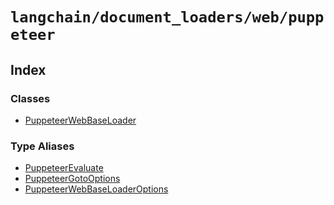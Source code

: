 `langchain/document_loaders/web/puppeteer`
==========================================

Index[](#index "Direct link to Index")
---------------------------------------

### Classes[](#classes "Direct link to Classes")

*   [PuppeteerWebBaseLoader](/docs/api/document_loaders_web_puppeteer/classes/PuppeteerWebBaseLoader)

### Type Aliases[](#type-aliases "Direct link to Type Aliases")

*   [PuppeteerEvaluate](/docs/api/document_loaders_web_puppeteer/types/PuppeteerEvaluate)
*   [PuppeteerGotoOptions](/docs/api/document_loaders_web_puppeteer/types/PuppeteerGotoOptions)
*   [PuppeteerWebBaseLoaderOptions](/docs/api/document_loaders_web_puppeteer/types/PuppeteerWebBaseLoaderOptions)